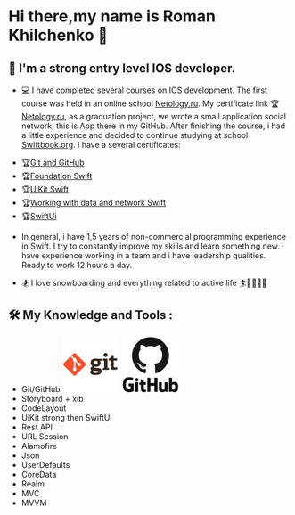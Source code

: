 # Hi there,my name is Roman Khilchenko :wave:

## :link: I'm a strong entry level IOS developer.
- :computer: I have completed several courses on IOS development. The first course was held in an online school [Netology.ru](https://netology.ru). My certificate link :trophy: [Netology.ru](https://netology.ru/backend/api/user/programs/24899/pdf_certificate), as a graduation project, we wrote a small application social network, this is App there in my GitHub. After finishing the course, i had a little experience and decided to continue studying at school [Swiftbook.org](https://swiftbook.org). I have a several certificates:
* :trophy:[Git and GitHub](https://swiftbook.org/courses/224/certificate/4556?language=en)
* :trophy:[Foundation Swift](https://swiftbook.org/courses/425/certificate/4556?language=en)
* :trophy:[UiKit Swift](https://swiftbook.org/courses/429/certificate/4556?language=en)
* :trophy:[Working with data and network Swift](https://swiftbook.org/courses/430/certificate/4556?language=en)
* :trophy:[SwiftUi](https://swiftbook.org/courses/428/certificate/4556?language=en)

- In general, i have 1,5 years of non-commercial programming experience in Swift. I try to constantly improve my skills and learn something new. I have experience working in a team and i have leadership qualities. Ready to work 12 hours a day.

* :snowboarder: I love snowboarding and everything related to active life :surfer::weight_lifting_man::biking_man:
## :hammer_and_wrench: My Knowledge and Tools :
* Git/GitHub                                                          <img src="https://github.com/devicons/devicon/blob/master/icons/git/git-original-wordmark.svg" title="AWS" alt="AWS" width="100" height="100"/>&nbsp; <img src="https://github.com/devicons/devicon/blob/master/icons/github/github-original-wordmark.svg" title="AWS" alt="AWS" width="100" height="100"/>&nbsp; 
* Storyboard + xib
* CodeLayout
* UiKit strong then SwiftUi        
* Rest API          
* URL Session
* Alamofire
* Json
* UserDefaults
* CoreData
* Realm
* MVC
* MVVM
